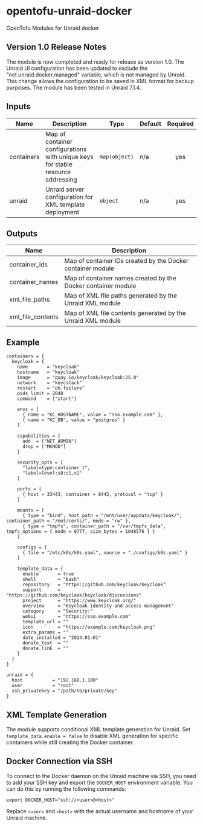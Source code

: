 # opentofu-unraid-docker
OpenTofu Modules for Unraid docker

## Version 1.0 Release Notes
The module is now completed and ready for release as version 1.0. The Unraid UI configuration has been updated to exclude the "net.unraid.docker.managed" variable, which is not managed by Unraid. This change allows the configuration to be saved in XML format for backup purposes. The module has been tested in Unraid 7.1.4.

## Inputs

| Name | Description | Type | Default | Required |
|------|-------------|------|---------|:--------:|
| containers | Map of container configurations with unique keys for stable resource addressing | `map(object)` | n/a | yes |
| unraid | Unraid server configuration for XML template deployment | `object` | n/a | yes |

## Outputs

| Name | Description |
|------|-------------|
| container_ids | Map of container IDs created by the Docker container module |
| container_names | Map of container names created by the Docker container module |
| xml_file_paths | Map of XML file paths generated by the Unraid XML module |
| xml_file_contents | Map of XML file contents generated by the Unraid XML module |

## Example

```hcl
containers = {
  keycloak = {
    name       = "keycloak"
    hostname   = "keycloak"
    image      = "quay.io/keycloak/keycloak:25.0"
    network    = "keycstack"
    restart    = "on-failure"
    pids_limit = 2048
    command    = ["start"]

    envs = [
      { name = "KC_HOSTNAME", value = "sso.example.com" },
      { name = "KC_DB", value = "postgres" }
    ]

    capabilities = {
      add  = ["NET_ADMIN"]
      drop = ["MKNOD"]
    }

    security_opts = [
      "label=type:container_t",
      "label=level:s0:c1,c2"
    ]

    ports = [
      { host = 33443, container = 8443, protocol = "tcp" }
    ]

    mounts = [
      { type = "bind", host_path = "/mnt/user/appdata/keycloak/", container_path = "/mnt/certs/", mode = "rw" },
      { type = "tmpfs", container_path = "/var/tmpfs_data", tmpfs_options = { mode = 0777, size_bytes = 1048576 } }
    ]

    configs = [
      { file = "/etc/k0s/k0s.yaml", source = "./configs/k0s.yaml" }
    ]

    template_data = {
      enable       = true
      shell        = "bash"
      repository   = "https://github.com/keycloak/keycloak"
      support      = "https://github.com/keycloak/keycloak/discussions"
      project      = "https://www.keycloak.org/"
      overview     = "Keycloak identity and access management"
      category     = "Security:"
      webui        = "https://sso.example.com"
      template_url = ""
      icon         = "https://example.com/keycloak.png"
      extra_params = ""
      date_installed = "2024-01-01"
      donate_text  = ""
      donate_link  = ""
    }
  }
}

unraid = {
  host           = "192.168.1.100"
  user           = "root"
  ssh_privatekey = "/path/to/private/key"
}
```

## XML Template Generation

The module supports conditional XML template generation for Unraid. Set `template_data.enable = false` to disable XML generation for specific containers while still creating the Docker container.

## Docker Connection via SSH
To connect to the Docker daemon on the Unraid machine via SSH, you need to add your SSH key and export the `DOCKER_HOST` environment variable. You can do this by running the following commands:
```
export DOCKER_HOST="ssh://<user>@<host>"
```
Replace `<user>` and `<host>` with the actual username and hostname of your Unraid machine.

